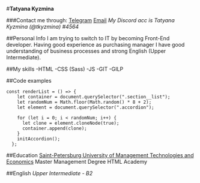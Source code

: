 #**Tatyana Kyzmina**

###Contact me through:
[Telegram](https://t.me/tkyzmina)
[Email](mailto:boxforstaf@gmail.com)
_My Discord acc is Tatyana Kyzmina (@tkyzmina) #4564_

##Personal Info
I am trying to switch to IT by becoming Front-End developer. Having good experience as purchasing manager I have good understanding of business processes and strong English (Upper Intermediate).

##My skills
-HTML
-CSS (Sass)
-JS
-GIT
-GILP

##Code examples

```
const renderList = () => {
    let container = document.querySelector(".section__list");
    let randomNum = Math.floor(Math.random() * 8 + 2);
    let element = document.querySelector(".accordion");

    for (let i = 0; i < randomNum; i++) {
      let clone = element.cloneNode(true);
      container.append(clone);
    }
    initAccordion();
  };
```

##Education
[Saint-Petersburg University of Management Technologies and Economics](https://en.spbume.ru/en/) Master Management Degree
HTML Academy

##English
_Upper Intermediate - B2_
